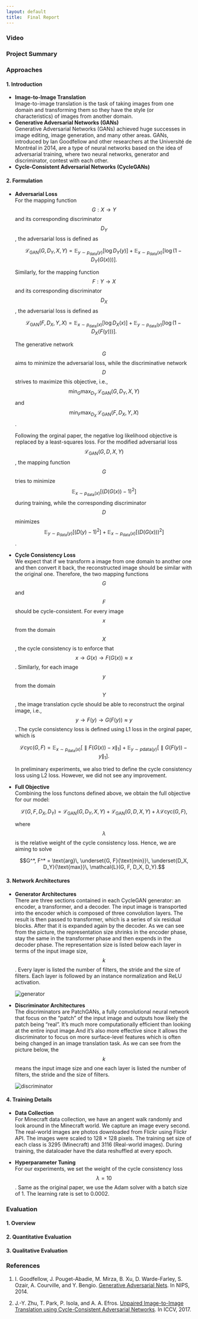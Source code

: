 ```yaml
---
layout: default
title:  Final Report
---
```


### Video

### Project Summary

### Approaches
#### 1. Introduction
- **Image-to-Image Translation**  
  Image-to-image translation is the task of taking images from one domain and transforming them so they have the style (or characteristics) of images from another domain. 
- **Generative Adversarial Networks (GANs)**  
  Generative Adversarial Networks (GANs) achieved huge successes in image editing, image generation, and many other areas. GANs, introduced by Ian Goodfellow and other researchers at the Université de Montréal in 2014, are a type of neural networks based on the idea of adversarial training, where two neural networks, generator and discriminator, contest with each other. 
- **Cycle-Consistent Adversarial Networks (CycleGANs)**

#### 2. Formulation
- **Adversarial Loss**  
  For the mapping function $$G: X \to Y$$ and its corresponding discriminator $$D_Y$$, the adversarial loss is defined as  
  
  $$\mathcal{L}_{\text{GAN}}(G, D_Y, X, Y) = \mathbb{E}_{y\sim p_{\text{data}}(y)}[\log D_Y(y)] + \mathbb{E}_{x\sim p_{\text{data}}(x)}[\log(1-D_Y(G(x)))].$$  
  
  Similarly, for the mapping function $$F: Y \to X$$ and its corresponding discriminator $$D_X$$, the adversarial loss is defined as  
  
  $$\mathcal{L}_{\text{GAN}}(F, D_X, Y, X) = \mathbb{E}_{x\sim p_{\text{data}}(x)}[\log D_X(x)] + \mathbb{E}_{y\sim p_{\text{data}}(y)}[\log(1-D_X(F(y)))].$$  
  
  The generative network $$G$$ aims to minimize the adversarial loss, while the discriminative network $$D$$ strives to maximize this objective, i.e., $$\text{min}_G\text{max}_{D_Y} \,\mathcal{L}_{\text{GAN}}(G, D_Y, X, Y)$$ and $$\text{min}_F\text{max}_{D_X} \,\mathcal{L}_{\text{GAN}}(F, D_X, Y, X)$$.  
  
  Following the orginal paper, the negative log likelihood objective is replaced by a least-squares loss. For the modified adversarial loss $$\mathcal{L}_{\text{GAN}}(G, D, X, Y)$$, the mapping function $$G$$ tries to minimize $$\mathbb{E}_{x\sim p_{\text{data}}(x)}[(D(G(x))-1)^2]$$ during training, while the corresponding discriminator $$D$$ minimizes $$\mathbb{E}_{y\sim p_{\text{data}}(y)}[(D(y)-1)^2] + \mathbb{E}_{x\sim p_{\text{data}}(x)}[(D(G(x)))^2]$$.
  
- **Cycle Consistency Loss**  
  We expect that if we transform a image from one domain to another one and then convert it back, the reconstructed image should be similar with the original one. Therefore, the two mapping functions $$G$$ and $$F$$ should be cycle-consistent. For every image $$x$$ from the domain $$X$$, the cycle consistency is to enforce that $$x \to G(x) \to F(G(x)) \approx x$$. Similarly, for each image $$y$$ from the domain $$Y$$, the image translation cycle should be able to reconstruct the orginal image, i.e., $$y \to F(y) \to G(F(y)) \approx y$$. The cycle consistency loss is defined using L1 loss in the orginal paper, which is
  
  $$\mathcal{L}{\text{cyc}}(G, F) = \mathbb{E}_{x\sim p_{\text{data}}(x)}[\parallel F(G(x))-x \parallel_1] + \mathbb{E}_{y\sim p{\text{data}}(y)}[\parallel G(F(y))-y \parallel_1].$$
  
  In preliminary experiments, we also tried to define the cycle consistency loss using L2 loss. However, we did not see any improvement.

- **Full Objective**  
  Combining the loss functons defined above, we obtain the full objective for our model:
  
  $$\mathcal{L}(G, F, D_X, D_Y) = \mathcal{L}_{\text{GAN}}(G, D_Y, X, Y) + \mathcal{L}_{\text{GAN}}(G, D, X, Y) + \lambda\mathcal{L}{\text{cyc}}(G, F),$$
  
  where $$\lambda$$ is the relative weight of the cycle consistency loss. Hence, we are aiming to solve  
  
  $$G^*, F^* = \text{arg}\, \underset{G, F}{\text{min}}\, \underset{D_X, D_Y}{\text{max}}\, \mathcal{L}(G, F, D_X, D_Y).$$

#### 3. Network Architectures
- **Generator Architectures**  
  There are three sections contained in each CycleGAN generator: an encoder, a transformer, and a decoder. The input image is transported into the encoder which is composed of three convolution layers. The result is then passed to transformer, which is a series of six residual blocks. After that it is expanded again by the decoder. As we can see from the picture, the representation size shrinks in the encoder phase, stay the same in the transformer phase and then expends in the decoder phase. The representation size is listed below each layer in terms of the input image size, $$k$$. Every layer is listed the number of filters, the stride and the size of filters. Each layer is followed by an instance normalization and ReLU activation.  
  
  ![generator](https://github.com/sijielu/Revival/raw/master/img/generator.png)
  
- **Discriminator Architectures**  
  The discriminators are PatchGANs, a fully convolutional neural network that focus on the “patch” of the input image and outputs how likely the patch being “real”. It’s much more computationally efficient than looking at the entire input image.And it’s also more effective since it allows the discriminator to focus on more surface-level features which is often being changed in an image translation task. As we can see from the picture below, the $$k$$ means the input image size and one each layer is listed the number of filters, the stride and the size of filters.  
  
  ![discriminator](https://github.com/sijielu/Revival/raw/master/img/discriminator.png)

#### 4. Training Details
- **Data Collection**  
  For Minecraft data collection, we have an angent walk randomly and look around in the Minecraft world. We capture an image every second. The real-world images are photos downloaded from Flickr using Flickr API. The images were scaled to 128 × 128 pixels. The training set size of each class is 3295 (Minecraft) and 3116 (Real-world images). During training, the dataloader have the data reshuffled at every epoch.
  
- **Hyperparameter Tuning**  
  For our experiments, we set the weight of the cycle consistency loss $$\lambda = 10$$. Same as the original paper, we use the Adam solver with a batch size of 1. The learning rate is set to 0.0002.

### Evaluation
#### 1. Overview

#### 2. Quantitative Evaluation

#### 3. Qualitative Evaluation

### References
1. I. Goodfellow, J. Pouget-Abadie, M. Mirza, B. Xu, D. Warde-Farley, S. Ozair, A. Courville, and Y. Bengio. [Generative Adversarial Nets](https://arxiv.org/pdf/1406.2661.pdf). In NIPS, 2014.

2. J.-Y. Zhu, T. Park, P. Isola, and A. A. Efros. [Unpaired Image-to-Image Translation using Cycle-Consistent Adversarial Networks](https://arxiv.org/pdf/1703.10593.pdf). In ICCV, 2017. 
